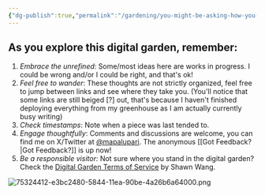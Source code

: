 ```yaml
---
{"dg-publish":true,"permalink":"/gardening/you-might-be-asking-how-you-should-use-this-site/","created":"2025-04-29T13:35:03.000+08:00","updated":"2025-04-29T13:36:36.000+08:00"}
---
```


## As you explore this digital garden, remember:
1. *Embrace the unrefined*: Some/most ideas here are works in progress. I could be wrong and/or I could be right, and that's ok!
2. *Feel free to wander*: These thoughts are not strictly organized, feel free to jump between links and see where they take you. (You'll notice that some links are still beiged [?] out, that's because I haven't finished deploying everything from my greenhouse as I am actually currently busy writing)
3. *Check timestamps*: Note when a piece was last tended to.
4. *Engage thoughtfully*: Comments and discussions are welcome, you can find me on X/Twitter at [@mapalupari](https://x.com/mapalupari). The anonymous [[Got Feedback?\|Got Feedback?]] is up now!
5. *Be a responsible visitor:* Not sure where you stand in the digital garden? Check the [Digital Garden Terms of Service](https://www.swyx.io/digital-garden-tos) by Shawn Wang.

![75324412-e3bc2480-5844-11ea-90be-4a26b6a64000.png](/img/user/Extras/Images/75324412-e3bc2480-5844-11ea-90be-4a26b6a64000.png)
